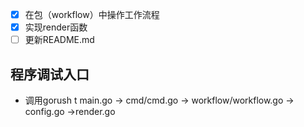 - [x] 在包（workflow）中操作工作流程
- [x] 实现render函数
- [ ] 更新README.md

## 程序调试入口
- 调用gorush t
main.go -> cmd/cmd.go -> workflow/workflow.go -> config.go ->render.go